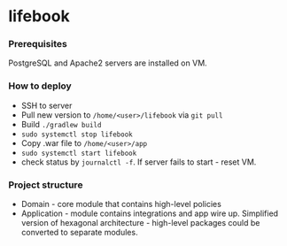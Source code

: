# lifebook

### Prerequisites
PostgreSQL and Apache2 servers are installed on VM.

### How to deploy
* SSH to server
* Pull new version to `/home/<user>/lifebook` via `git pull`
* Build `./gradlew build`
* `sudo systemctl stop lifebook`
* Copy .war file to `/home/<user>/app`
* `sudo systemctl start lifebook`
* check status by `journalctl -f`. If server fails to start - reset VM.

### Project structure
* Domain - core module that contains high-level policies
* Application - module contains integrations and app wire up. 
Simplified version of hexagonal architecture - high-level packages could be converted to separate modules.
